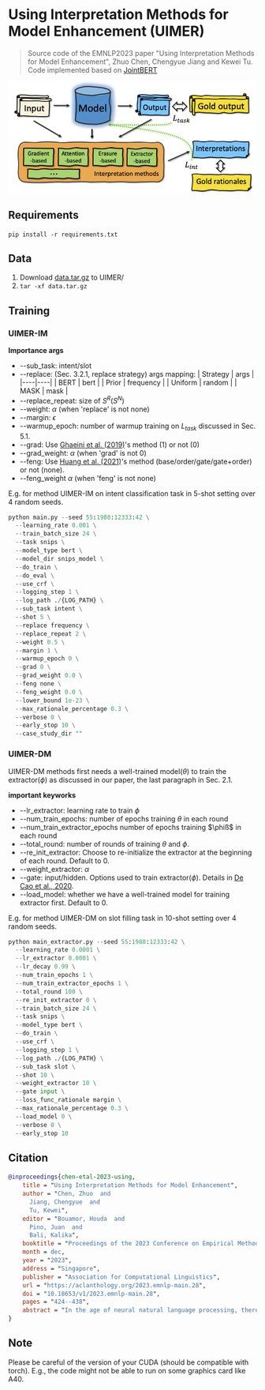 # Using Interpretation Methods for Model Enhancement (UIMER)
> Source code of the EMNLP2023 paper "Using Interpretation Methods for Model Enhancement", Zhuo Chen, Chengyue Jiang and Kewei Tu. Code implemented based on [JointBERT](https://github.com/monologg/JointBERT)

![avatar](figs/frame.png)

## Requirements
```
pip install -r requirements.txt
```
## Data
1. Download [data.tar.gz](https://drive.google.com/file/d/1NggK7r44enD3JYHVdc8X68h_QbJ-ifQk/view?usp=sharing) to UIMER/
2. ```tar -xf data.tar.gz```

## Training

### UIMER-IM

__Importance args__

- --sub_task: intent/slot
- --replace: (Sec. 3.2.1, replace strategy) args mapping:
    | Strategy | args |
    |----|----|
    | BERT | bert |
    | Prior | frequency |
    | Uniform | random |
    | MASK | mask |
- --replace_repeat: size of $S^R(S^N)$
- --weight: $\alpha$ (when 'replace' is not none)
- --margin: $\epsilon$
- --warmup_epoch: number of warmup training on $L
_{task}$ discussed in Sec. 5.1.
- --grad: Use [Ghaeini et al. (2019)](https://arxiv.org/pdf/1902.08649.pdf)'s method (1) or not (0)
- --grad_weight: $\alpha$ (when 'grad' is not 0)
- --feng: Use [Huang et al. (2021)](https://aclanthology.org/2021.acl-long.433.pdf)'s method (base/order/gate/gate+order) or not (none).
- --feng_weight $\alpha$ (when 'feng' is not none)

E.g. for method UIMER-IM on intent classification task in 5-shot setting over 4 random seeds.

```python
python main.py --seed 55:1988:12333:42 \
  --learning_rate 0.001 \
  --train_batch_size 24 \
  --task snips \
  --model_type bert \
  --model_dir snips_model \
  --do_train \
  --do_eval \
  --use_crf \
  --logging_step 1 \
  --log_path ./{LOG_PATH} \
  --sub_task intent \
  --shot 5 \
  --replace frequency \
  --replace_repeat 2 \
  --weight 0.5 \
  --margin 1 \
  --warmup_epoch 0 \
  --grad 0 \
  --grad_weight 0.0 \
  --feng none \
  --feng_weight 0.0 \
  --lower_bound 1e-23 \
  --max_rationale_percentage 0.3 \
  --verbose 0 \
  --early_stop 10 \
  --case_study_dir ""
```

### UIMER-DM
UIMER-DM methods first needs a well-trained model($\theta$) to train the extractor($\phi$) as discussed in our paper, the last paragraph in Sec. 2.1.

__important keyworks__

- --lr_extractor: learning rate to train $\phi$
- --num_train_epochs: number of epochs training $\theta$ in each round
- --num_train_extractor_epochs number of epochs training $\phiß$ in each round
- --total_round: number of rounds of training $\theta$ and $\phi$.
- --re_init_extractor: Choose to re-initialize the extractor at the beginning of each round. Default to 0.
- --weight_extractor: $\alpha$
- --gate: input/hidden. Options used to train extractor($\phi$). Details in [De Cao et al., 2020](https://aclanthology.org/2020.emnlp-main.262.pdf).
- --load_model: whether we have a well-trained model for training extractor first. Default to 0.

E.g. for method UIMER-DM on slot filling task in 10-shot setting over 4 random seeds.

``` python
python main_extractor.py --seed 55:1988:12333:42 \
  --learning_rate 0.0001 \
  --lr_extractor 0.0001 \
  --lr_decay 0.99 \
  --num_train_epochs 1 \
  --num_train_extractor_epochs 1 \
  --total_round 100 \
  --re_init_extractor 0 \
  --train_batch_size 24 \
  --task snips \
  --model_type bert \
  --do_train \
  --use_crf \
  --logging_step 1 \
  --log_path ./{LOG_PATH} \
  --sub_task slot \
  --shot 10 \
  --weight_extractor 10 \
  --gate input \
  --loss_func_rationale margin \
  --max_rationale_percentage 0.3 \
  --load_model 0 \
  --verbose 0 \
  --early_stop 10
```

## Citation
```bibtex
@inproceedings{chen-etal-2023-using,
    title = "Using Interpretation Methods for Model Enhancement",
    author = "Chen, Zhuo  and
      Jiang, Chengyue  and
      Tu, Kewei",
    editor = "Bouamor, Houda  and
      Pino, Juan  and
      Bali, Kalika",
    booktitle = "Proceedings of the 2023 Conference on Empirical Methods in Natural Language Processing",
    month = dec,
    year = "2023",
    address = "Singapore",
    publisher = "Association for Computational Linguistics",
    url = "https://aclanthology.org/2023.emnlp-main.28",
    doi = "10.18653/v1/2023.emnlp-main.28",
    pages = "424--438",
    abstract = "In the age of neural natural language processing, there are plenty of works trying to derive interpretations of neural models. Intuitively, when gold rationales exist during training, one can additionally train the model to match its interpretation with the rationales. However, this intuitive idea has not been fully explored. In this paper, we propose a framework of utilizing interpretation methods and gold rationales to enhance models. Our framework is very general in the sense that it can incorporate various interpretation methods. Previously proposed gradient-based methods can be shown as an instance of our framework. We also propose two novel instances utilizing two other types of interpretation methods, erasure/replace-based and extractor-based methods, for model enhancement. We conduct comprehensive experiments on a variety of tasks. Experimental results show that our framework is effective especially in low-resource settings in enhancing models with various interpretation methods, and our two newly-proposed methods outperform gradient-based methods in most settings. Code is available at https://github.com/Chord-Chen-30/UIMER.",
}
```




## Note 
Please be careful of the version of your CUDA (should be compatible with torch). E.g., the code might not be able to run on some graphics card like A40.
